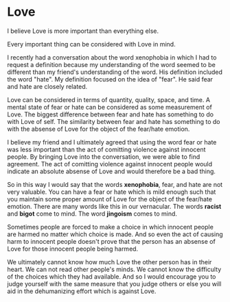 # Love

I believe Love is more important than everything else.

Every important thing can be considered with Love in mind.

I recently had a conversation about the word xenophobia in which I had to request a definition because my understanding of the word seemed to be different than my friend's understanding of the word.  His definition included the word "hate".  My definition focused on the idea of "fear".  He said fear and hate are closely related.

Love can be considered in terms of quantity, quality, space, and time.  A mental state of fear or hate can be considered as some measurement of Love.  The biggest difference between fear and hate has something to do with Love of self.  The similarity between fear and hate has something to do with the absense of Love for the object of the fear/hate emotion.

I believe my friend and I ultimately agreed that using the word fear or hate was less important than the act of comitting violence against innocent people.  By bringing Love into the conversation, we were able to find agreement.  The act of comitting violence against innocent people would indicate an absolute absense of Love and would therefore be a bad thing.

So in this way I would say that the words **xenophobia**, fear, and hate are not very valuable.  You can have a fear or hate which is mild enough such that you maintain some proper amount of Love for the object of the fear/hate emotion.  There are many words like this in our vernacular.  The words **racist** and **bigot** come to mind.  The word **jingoism** comes to mind.

Sometimes people are forced to make a choice in which innocent people are harmed no matter which choice is made.  And so even the act of causing harm to innocent people doesn't prove that the person has an absense of Love for those innocent people being harmed.

We ultimately cannot know how much Love the other person has in their heart.  We can not read other people's minds.  We cannot know the difficulty of the choices which they had available.  And so I would encourage you to judge yourself with the same measure that you judge others or else you will aid in the dehumanizing effort which is against Love.

